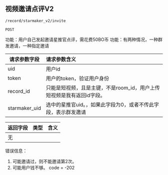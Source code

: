 
## 视频邀请点评V2

~~~
/record/starmaker_v2/invite
~~~
~~~
POST
~~~


功能：用户自己发起邀请星推官点评，需花费50BO币
功能：有两种情况，一种群发邀请，一种指定邀请


| 请求参数字段        | 请求参数含义  |
| -------- |:------|
|uid|用户id|
|token| 用户的token，验证用户身份 |
|record_id | 只能是短视频，且是主键，不是room_id，用户上传短视频是我有返回id字段。 |
|starmaker_uid | 选中的星推官uid。，如果此字段为0，或者不传此字段，表示群发邀请 |


| 返回字段        | 类型 |含义  |
| -------- |:------|:------|
| 无     |  | |

错误信息：

1. 可能邀请过，则不能邀请第2次。 
1. 可能用户钱不够。 code = -202 

